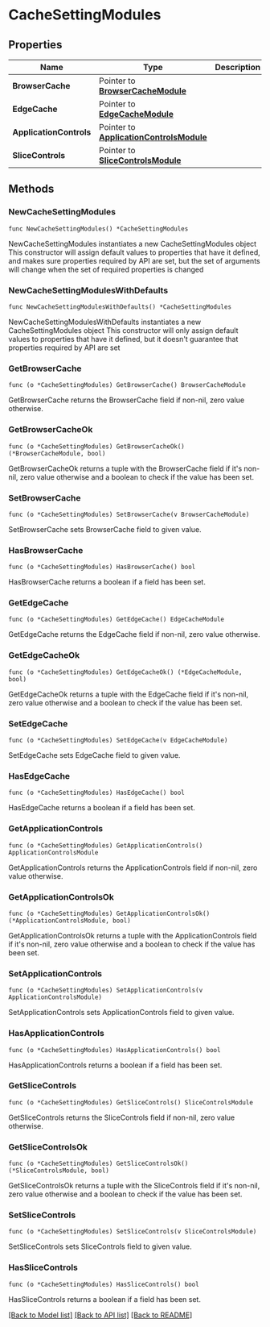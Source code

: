 # CacheSettingModules

## Properties

Name | Type | Description | Notes
------------ | ------------- | ------------- | -------------
**BrowserCache** | Pointer to [**BrowserCacheModule**](BrowserCacheModule.md) |  | [optional] 
**EdgeCache** | Pointer to [**EdgeCacheModule**](EdgeCacheModule.md) |  | [optional] 
**ApplicationControls** | Pointer to [**ApplicationControlsModule**](ApplicationControlsModule.md) |  | [optional] 
**SliceControls** | Pointer to [**SliceControlsModule**](SliceControlsModule.md) |  | [optional] 

## Methods

### NewCacheSettingModules

`func NewCacheSettingModules() *CacheSettingModules`

NewCacheSettingModules instantiates a new CacheSettingModules object
This constructor will assign default values to properties that have it defined,
and makes sure properties required by API are set, but the set of arguments
will change when the set of required properties is changed

### NewCacheSettingModulesWithDefaults

`func NewCacheSettingModulesWithDefaults() *CacheSettingModules`

NewCacheSettingModulesWithDefaults instantiates a new CacheSettingModules object
This constructor will only assign default values to properties that have it defined,
but it doesn't guarantee that properties required by API are set

### GetBrowserCache

`func (o *CacheSettingModules) GetBrowserCache() BrowserCacheModule`

GetBrowserCache returns the BrowserCache field if non-nil, zero value otherwise.

### GetBrowserCacheOk

`func (o *CacheSettingModules) GetBrowserCacheOk() (*BrowserCacheModule, bool)`

GetBrowserCacheOk returns a tuple with the BrowserCache field if it's non-nil, zero value otherwise
and a boolean to check if the value has been set.

### SetBrowserCache

`func (o *CacheSettingModules) SetBrowserCache(v BrowserCacheModule)`

SetBrowserCache sets BrowserCache field to given value.

### HasBrowserCache

`func (o *CacheSettingModules) HasBrowserCache() bool`

HasBrowserCache returns a boolean if a field has been set.

### GetEdgeCache

`func (o *CacheSettingModules) GetEdgeCache() EdgeCacheModule`

GetEdgeCache returns the EdgeCache field if non-nil, zero value otherwise.

### GetEdgeCacheOk

`func (o *CacheSettingModules) GetEdgeCacheOk() (*EdgeCacheModule, bool)`

GetEdgeCacheOk returns a tuple with the EdgeCache field if it's non-nil, zero value otherwise
and a boolean to check if the value has been set.

### SetEdgeCache

`func (o *CacheSettingModules) SetEdgeCache(v EdgeCacheModule)`

SetEdgeCache sets EdgeCache field to given value.

### HasEdgeCache

`func (o *CacheSettingModules) HasEdgeCache() bool`

HasEdgeCache returns a boolean if a field has been set.

### GetApplicationControls

`func (o *CacheSettingModules) GetApplicationControls() ApplicationControlsModule`

GetApplicationControls returns the ApplicationControls field if non-nil, zero value otherwise.

### GetApplicationControlsOk

`func (o *CacheSettingModules) GetApplicationControlsOk() (*ApplicationControlsModule, bool)`

GetApplicationControlsOk returns a tuple with the ApplicationControls field if it's non-nil, zero value otherwise
and a boolean to check if the value has been set.

### SetApplicationControls

`func (o *CacheSettingModules) SetApplicationControls(v ApplicationControlsModule)`

SetApplicationControls sets ApplicationControls field to given value.

### HasApplicationControls

`func (o *CacheSettingModules) HasApplicationControls() bool`

HasApplicationControls returns a boolean if a field has been set.

### GetSliceControls

`func (o *CacheSettingModules) GetSliceControls() SliceControlsModule`

GetSliceControls returns the SliceControls field if non-nil, zero value otherwise.

### GetSliceControlsOk

`func (o *CacheSettingModules) GetSliceControlsOk() (*SliceControlsModule, bool)`

GetSliceControlsOk returns a tuple with the SliceControls field if it's non-nil, zero value otherwise
and a boolean to check if the value has been set.

### SetSliceControls

`func (o *CacheSettingModules) SetSliceControls(v SliceControlsModule)`

SetSliceControls sets SliceControls field to given value.

### HasSliceControls

`func (o *CacheSettingModules) HasSliceControls() bool`

HasSliceControls returns a boolean if a field has been set.


[[Back to Model list]](../README.md#documentation-for-models) [[Back to API list]](../README.md#documentation-for-api-endpoints) [[Back to README]](../README.md)


